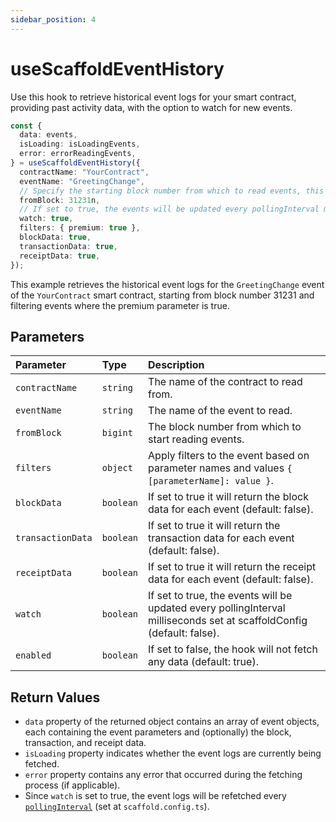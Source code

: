 ```yaml
---
sidebar_position: 4
---
```


# useScaffoldEventHistory

Use this hook to retrieve historical event logs for your smart contract, providing past activity data, with the option to watch for new events.

```ts
const {
  data: events,
  isLoading: isLoadingEvents,
  error: errorReadingEvents,
} = useScaffoldEventHistory({
  contractName: "YourContract",
  eventName: "GreetingChange",
  // Specify the starting block number from which to read events, this is a bigint.
  fromBlock: 31231n,
  // If set to true, the events will be updated every pollingInterval milliseconds set at scaffoldConfig (default: false)
  watch: true,
  filters: { premium: true },
  blockData: true,
  transactionData: true,
  receiptData: true,
});
```

This example retrieves the historical event logs for the `GreetingChange` event of the `YourContract` smart contract, starting from block number 31231 and filtering events where the premium parameter is true.

## Parameters

| Parameter         | Type      | Description                                                                                                           |
| :---------------- | :-------- | :-------------------------------------------------------------------------------------------------------------------- |
| `contractName`    | `string`  | The name of the contract to read from.                                                                                |
| `eventName`       | `string`  | The name of the event to read.                                                                                        |
| `fromBlock`       | `bigint`  | The block number from which to start reading events.                                                                  |
| `filters`         | `object`  | Apply filters to the event based on parameter names and values `{ [parameterName]: value }`.                          |
| `blockData`       | `boolean` | If set to true it will return the block data for each event (default: false).                                         |
| `transactionData` | `boolean` | If set to true it will return the transaction data for each event (default: false).                                   |
| `receiptData`     | `boolean` | If set to true it will return the receipt data for each event (default: false).                                       |
| `watch`           | `boolean` | If set to true, the events will be updated every pollingInterval milliseconds set at scaffoldConfig (default: false). |
| `enabled`         | `boolean` | If set to false, the hook will not fetch any data (default: true).                                                    |

## Return Values

- `data` property of the returned object contains an array of event objects, each containing the event parameters and (optionally) the block, transaction, and receipt data.
- `isLoading` property indicates whether the event logs are currently being fetched.
- `error` property contains any error that occurred during the fetching process (if applicable).
- Since `watch` is set to true, the event logs will be refetched every [`pollingInterval`](/deploying/deploy-nextjs-app#--pollinginterval) (set at `scaffold.config.ts`).
